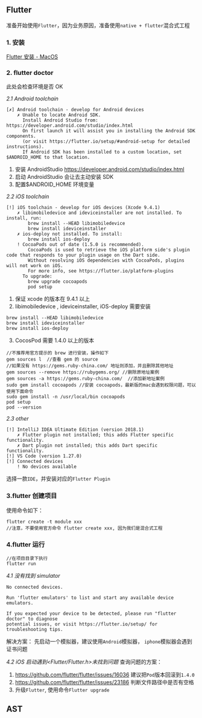 ## Flutter

准备开始使用`Flutter`，因为业务原因，准备使用`native + flutter`混合式工程

### 1. 安装

[Flutter 安装 - MacOS](https://flutter.io/docs/get-started/install/macos)

### 2. flutter doctor

此处会检查环境是否 OK

_2.1 Android toolchain_

```
[✗] Android toolchain - develop for Android devices
    ✗ Unable to locate Android SDK.
      Install Android Studio from: https://developer.android.com/studio/index.html
      On first launch it will assist you in installing the Android SDK components.
      (or visit https://flutter.io/setup/#android-setup for detailed instructions).
      If Android SDK has been installed to a custom location, set $ANDROID_HOME to that location.
```

1. 安装 AndroidStudio https://developer.android.com/studio/index.html
2. 启动 AndroidStudio 会让去主动安装 SDK
3. 配置\$ANDROID_HOME 环境变量

_2.2 iOS toolchain_

```
[!] iOS toolchain - develop for iOS devices (Xcode 9.4.1)
    ✗ libimobiledevice and ideviceinstaller are not installed. To install, run:
        brew install --HEAD libimobiledevice
        brew install ideviceinstaller
    ✗ ios-deploy not installed. To install:
        brew install ios-deploy
    ! CocoaPods out of date (1.5.0 is recommended).
        CocoaPods is used to retrieve the iOS platform side's plugin code that responds to your plugin usage on the Dart side.
        Without resolving iOS dependencies with CocoaPods, plugins will not work on iOS.
        For more info, see https://flutter.io/platform-plugins
      To upgrade:
        brew upgrade cocoapods
        pod setup
```

1. 保证 xcode 的版本在 9.4.1 以上
2. libimobiledevice , ideviceinstaller, iOS-deploy 需要安装

```
brew install --HEAD libimobiledevice
brew install ideviceinstaller
brew install ios-deploy
```

3. CocosPod 需要 1.4.0 以上的版本

```
//不推荐用官方提示的 brew 进行安装，操作如下
gem sources l  //查看 gem 的 source
//如果没有 https://gems.ruby-china.com/ 地址则添加，并且删除其他地址
gem sources --remove https://rubygems.org/ //删除原地址案例
gem sources -a https://gems.ruby-china.com/  //添加新地址案例
sudo gem install cocoapods //安装 cocoapods，最新版的mac会遇到权限问题，可以使用下面命令
sudo gem install -n /usr/local/bin cocoapods
pod setup
pod --version
```

_2.3 other_

```
[!] IntelliJ IDEA Ultimate Edition (version 2018.1)
    ✗ Flutter plugin not installed; this adds Flutter specific functionality.
    ✗ Dart plugin not installed; this adds Dart specific functionality.
[!] VS Code (version 1.27.0)
[!] Connected devices
    ! No devices available
```

选择一款`IDE`，并安装对应的`Flutter Plugin`

### 3.flutter 创建项目

使用命令如下：

```
flutter create -t module xxx
//注意，不要使用官方命令 flutter create xxx, 因为我们是混合式工程
```

### 4.flutter 运行

```
//在项目目录下执行
flutter run
```

_4.1 没有找到 simulator_

```
No connected devices.

Run 'flutter emulators' to list and start any available device emulators.

If you expected your device to be detected, please run "flutter doctor" to diagnose
potential issues, or visit https://flutter.io/setup/ for troubleshooting tips.

```

解决方案：
先启动一个模拟器，建议使用`Android`模拟器， `iphone`模拟器会遇到证书问题

_4.2 iOS 启动遇到<Flutter/Flutter.h>未找到问题_
查询问题的方案：

1. https://github.com/flutter/flutter/issues/16036 建议把`Pod`版本回滚到`1.4.0`
2. https://github.com/flutter/flutter/issues/23186 判断文件路径中是否有空格
3. 升级`Flutter`, 使用命令`Flutter upgrade`

## AST
